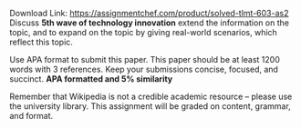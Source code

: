 Download Link: https://assignmentchef.com/product/solved-tlmt-603-as2
<br>
Discuss <strong>5th wave of technology innovation</strong> extend the information on the topic, and to expand on the topic by giving real-world scenarios, which reflect this topic.

Use APA format to submit this paper.  This paper should be at least 1200 words with 3 references. Keep your submissions concise, focused, and succinct. <strong>APA formatted and 5% similarity</strong>

Remember that Wikipedia is not a credible academic resource – please use the university library. This assignment will be graded on content, grammar, and format.
